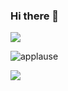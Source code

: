 ### Hi there 👋

![](https://komarev.com/ghpvc/?username=funamioh&color=green)

<!--
**funamioh/funamioh** is a ✨ _special_ ✨ repository because its `README.md` (this file) appears on your GitHub profile.

Here are some ideas to get you started:-->


![applause](https://media.giphy.com/media/QBC5foQmcOkdq/giphy.gif)

<img 
   src="https://github-readme-stats.vercel.app/api?username=funamioh&show_icons=true&theme=radical" 
/>
